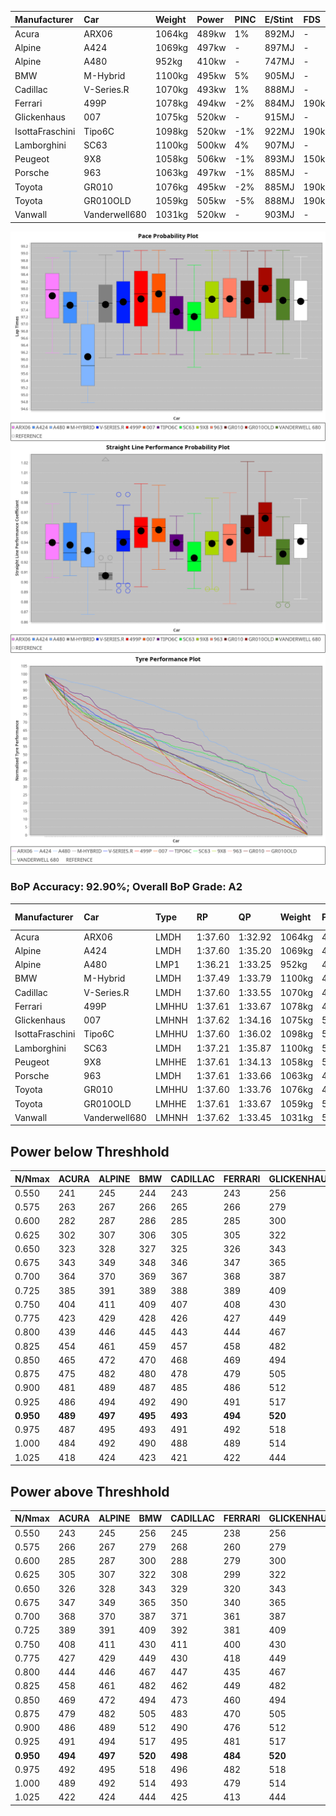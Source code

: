 |Manufacturer|Car|Weight|Power|PINC|E/Stint|FDS|
|:-|:-|:-|:-|:-|:-|:-|
|Acura|ARX06|1064kg|489kw|1%|892MJ|-|
|Alpine|A424|1069kg|497kw|-|897MJ|-|
|Alpine|A480|952kg|410kw|-|747MJ|-|
|BMW|M-Hybrid|1100kg|495kw|5%|905MJ|-|
|Cadillac|V-Series.R|1070kg|493kw|1%|888MJ|-|
|Ferrari|499P|1078kg|494kw|-2%|884MJ|190kph|
|Glickenhaus|007|1075kg|520kw|-|915MJ|-|
|IsottaFraschini|Tipo6C|1098kg|520kw|-1%|922MJ|190kph|
|Lamborghini|SC63|1100kg|500kw|4%|907MJ|-|
|Peugeot|9X8|1058kg|506kw|-1%|893MJ|150kph|
|Porsche|963|1063kg|497kw|-1%|885MJ|-|
|Toyota|GR010|1076kg|495kw|-2%|885MJ|190kph|
|Toyota|GR010OLD|1059kg|505kw|-5%|888MJ|190kph|
|Vanwall|Vanderwell680|1031kg|520kw|-|903MJ|-|

![PACECHART](./IMG/AUTO.png)
![STRAIGHTLINEPERFORMANCECHART](./IMG/AUTO_sp.png)
![TYREPERFORMANCECHART](./IMG/AUTO_tw.png)

### BoP Accuracy: 92.90%; Overall BoP Grade: A2
|Manufacturer|Car|Type|RP|QP|Weight|Power¹|Threshhold|PINC|Power²|E/Stint|AVG Vmax|FDS|RDLC|L/Stint|BOP-Grade|ModelAccuracy|ModelPoints|Match%|
|:-|:-|:-|:-|:-|:-|:-|:-|:-|:-|:-|:-|:-|:-|:-|:-|:-|:-|:-|
|Acura|ARX06|LMDH|1:37.60|1:32.92|1064kg|489kw|210.0kph|1%|494kw|892MJ|290.59kph|-|1.00|37|~A1|100.00%|995|100.00%|
|Alpine|A424|LMDH|1:37.60|1:35.20|1069kg|497kw|210.0kph|-|497kw|897MJ|290.33kph|-|0.99|37|+B1|80.53%|517|88.91%|
|Alpine|A480|LMP1|1:36.21|1:33.25|952kg|410kw|210.0kph|-|410kw|747MJ|287.91kph|-|0.97|35|-Ω1|56.35%|794|48.37%|
|BMW|M-Hybrid|LMDH|1:37.49|1:33.79|1100kg|495kw|210.0kph|5%|520kw|905MJ|286.70kph|-|0.97|37|~A1|96.62%|1656|96.06%|
|Cadillac|V-Series.R|LMDH|1:37.60|1:33.55|1070kg|493kw|210.0kph|1%|498kw|888MJ|290.28kph|-|0.99|37|+A2|90.68%|2081|94.23%|
|Ferrari|499P|LMHHU|1:37.61|1:33.67|1078kg|494kw|210.0kph|-2%|484kw|884MJ|291.49kph|190kph|1.02|37|~A1|94.63%|2574|100.00%|
|Glickenhaus|007|LMHNH|1:37.62|1:34.16|1075kg|520kw|0.0kph|-|520kw|915MJ|294.18kph|-|0.91|37|~A1|94.93%|1610|100.00%|
|IsottaFraschini|Tipo6C|LMHHU|1:37.60|1:36.02|1098kg|520kw|210.0kph|-1%|515kw|922MJ|291.16kph|190kph|1.01|37|+B2|66.67%|96|83.62%|
|Lamborghini|SC63|LMDH|1:37.21|1:35.87|1100kg|500kw|210.0kph|4%|520kw|907MJ|288.56kph|-|1.00|37|-A2|92.15%|399|91.12%|
|Peugeot|9X8|LMHHE|1:37.61|1:34.13|1058kg|506kw|210.0kph|-1%|501kw|893MJ|290.61kph|150kph|1.01|37|~A1|83.80%|2473|100.00%|
|Porsche|963|LMDH|1:37.61|1:33.66|1063kg|497kw|210.0kph|-1%|492kw|885MJ|290.77kph|-|1.00|37|~A1|95.67%|5902|100.00%|
|Toyota|GR010|LMHHU|1:37.60|1:33.76|1076kg|495kw|210.0kph|-2%|485kw|885MJ|291.63kph|190kph|1.02|37|~A1|91.69%|3310|100.00%|
|Toyota|GR010OLD|LMHHE|1:37.61|1:33.67|1059kg|505kw|210.0kph|-5%|480kw|888MJ|294.05kph|190kph|1.02|37|~A1|85.24%|1322|100.00%|
|Vanwall|Vanderwell680|LMHNH|1:37.62|1:33.45|1031kg|520kw|0.0kph|-|520kw|903MJ|291.17kph|-|1.01|37|~A1|93.72%|627|98.26%|

## Power below Threshhold
|N/Nmax|ACURA|ALPINE|BMW|CADILLAC|FERRARI|GLICKENHAUS|ISOTTAFRASCHINI|LAMBORGHINI|PEUGEOT|PORSCHE|TOYOTA|TOYOTA|VANWALL|​|RPM|A480|
|:-|:-|:-|:-|:-|:-|:-|:-|:-|:-|:-|:-|:-|:-|:-|:-|:-|
|0.550|241|245|244|243|243|256|256|246|249|245|244|249|256|​|--|-|
|0.575|263|267|266|265|266|279|279|269|272|267|266|272|279|​|--|-|
|0.600|282|287|286|285|285|300|300|289|292|287|286|292|300|​|--|-|
|0.625|302|307|306|305|305|322|322|309|313|307|306|312|322|​|--|-|
|0.650|323|328|327|325|326|343|343|330|334|328|327|333|343|​|--|-|
|0.675|343|349|348|346|347|365|365|351|355|349|348|355|365|​|--|-|
|0.700|364|370|369|367|368|387|387|372|377|370|369|376|387|​|--|-|
|0.725|385|391|389|388|389|409|409|393|398|391|389|397|409|​|--|-|
|0.750|404|411|409|407|408|430|430|413|418|411|409|417|430|​|--|-|
|0.775|423|429|428|426|427|449|449|432|437|429|428|436|449|​|5000|241|
|0.800|439|446|445|443|444|467|467|449|454|446|445|454|467|​|5500|284|
|0.825|454|461|459|457|458|482|482|464|469|461|459|469|482|​|6000|318|
|0.850|465|472|470|468|469|494|494|475|481|472|470|480|494|​|6500|359|
|0.875|475|482|480|478|479|505|505|485|491|482|480|490|505|​|7000|401|
|0.900|481|489|487|485|486|512|512|492|498|489|487|497|512|​|7500|411|
|0.925|486|494|492|490|491|517|517|497|503|494|492|502|517|​|8000|407|
|**0.950**|**489**|**497**|**495**|**493**|**494**|**520**|**520**|**500**|**506**|**497**|**495**|**505**|**520**|**​**|**8500**|**410**|
|0.975|487|495|493|491|492|518|518|498|504|495|493|503|518|​|9000|205|
|1.000|484|492|490|488|489|514|514|495|501|492|490|500|514|​|--|-|
|1.025|418|424|423|421|422|444|444|427|432|424|423|431|444|​|--|-|

## Power above Threshhold
|N/Nmax|ACURA|ALPINE|BMW|CADILLAC|FERRARI|GLICKENHAUS|ISOTTAFRASCHINI|LAMBORGHINI|PEUGEOT|PORSCHE|TOYOTA|TOYOTA|VANWALL|​|RPM|A480|
|:-|:-|:-|:-|:-|:-|:-|:-|:-|:-|:-|:-|:-|:-|:-|:-|:-|
|0.550|243|245|256|245|238|256|254|256|247|242|239|236|256|​|--|-|
|0.575|266|267|279|268|260|279|277|279|270|265|261|258|279|​|--|-|
|0.600|285|287|300|288|279|300|297|300|290|284|280|277|300|​|--|-|
|0.625|305|307|322|308|299|322|319|322|310|304|300|297|322|​|--|-|
|0.650|326|328|343|329|320|343|340|343|331|325|320|317|343|​|--|-|
|0.675|347|349|365|350|340|365|362|365|352|345|341|337|365|​|--|-|
|0.700|368|370|387|371|361|387|383|387|373|366|362|358|387|​|--|-|
|0.725|389|391|409|392|381|409|405|409|394|387|382|378|409|​|--|-|
|0.750|408|411|430|411|400|430|426|430|414|407|401|397|430|​|--|-|
|0.775|427|429|449|430|418|449|445|449|433|425|419|415|449|​|5000|241|
|0.800|444|446|467|447|435|467|463|467|450|442|436|431|467|​|5500|284|
|0.825|458|461|482|462|449|482|478|482|465|456|450|445|482|​|6000|318|
|0.850|469|472|494|473|460|494|489|494|476|467|461|456|494|​|6500|359|
|0.875|479|482|505|483|470|505|500|505|486|477|471|466|505|​|7000|401|
|0.900|486|489|512|490|476|512|507|512|493|484|477|472|512|​|7500|411|
|0.925|491|494|517|495|481|517|512|517|498|489|482|477|517|​|8000|407|
|**0.950**|**494**|**497**|**520**|**498**|**484**|**520**|**515**|**520**|**501**|**492**|**485**|**480**|**520**|**​**|**8500**|**410**|
|0.975|492|495|518|496|482|518|513|518|499|490|483|478|518|​|9000|205|
|1.000|489|492|514|493|479|514|509|514|496|487|480|475|514|​|--|-|
|1.025|422|424|444|425|413|444|440|444|428|420|414|410|444|​|--|-|
